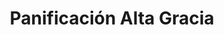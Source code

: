 ---
title: "Panificación Alta Gracia"
url: /alta-gracia/panificacion-alta-gracia/
shop: panadería
---